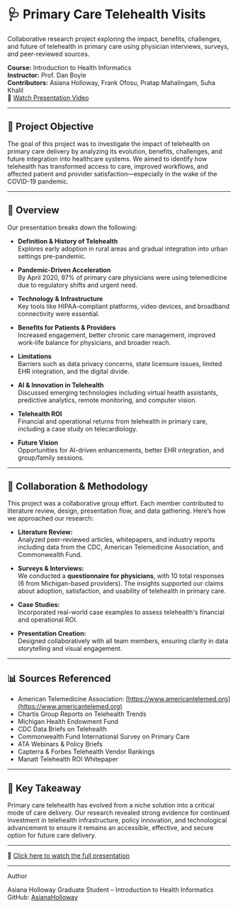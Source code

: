 # 🩺 Primary Care Telehealth Visits
Collaborative research project exploring the impact, benefits, challenges, and future of telehealth in primary care using physician interviews, surveys, and peer-reviewed sources.

**Course:** Introduction to Health Informatics   
**Instructor:** Prof. Dan Boyle  
**Contributors:** Asiana Holloway, Frank Ofosu, Pratap Mahalingam, Suha Khalil  
🎥 [Watch Presentation Video](https://drive.google.com/file/d/19bJ9MkzuE6KfjoG-k-XbTqI1mIFVOP-7/view)

---

## 📌 Project Objective

The goal of this project was to investigate the impact of telehealth on primary care delivery by analyzing its evolution, benefits, challenges, and future integration into healthcare systems. We aimed to identify how telehealth has transformed access to care, improved workflows, and affected patient and provider satisfaction—especially in the wake of the COVID-19 pandemic.

---

## 📖 Overview

Our presentation breaks down the following:

- **Definition & History of Telehealth**  
  Explores early adoption in rural areas and gradual integration into urban settings pre-pandemic.

- **Pandemic-Driven Acceleration**  
  By April 2020, 97% of primary care physicians were using telemedicine due to regulatory shifts and urgent need.

- **Technology & Infrastructure**  
  Key tools like HIPAA-compliant platforms, video devices, and broadband connectivity were essential.

- **Benefits for Patients & Providers**  
  Increased engagement, better chronic care management, improved work-life balance for physicians, and broader reach.

- **Limitations**  
  Barriers such as data privacy concerns, state licensure issues, limited EHR integration, and the digital divide.

- **AI & Innovation in Telehealth**  
  Discussed emerging technologies including virtual health assistants, predictive analytics, remote monitoring, and computer vision.

- **Telehealth ROI**  
  Financial and operational returns from telehealth in primary care, including a case study on telecardiology.

- **Future Vision**  
  Opportunities for AI-driven enhancements, better EHR integration, and group/family sessions.

---

## 🤝 Collaboration & Methodology

This project was a collaborative group effort. Each member contributed to literature review, design, presentation flow, and data gathering. Here’s how we approached our research:

- **Literature Review:**  
  Analyzed peer-reviewed articles, whitepapers, and industry reports including data from the CDC, American Telemedicine Association, and Commonwealth Fund.

- **Surveys & Interviews:**  
  We conducted a **questionnaire for physicians**, with 10 total responses (6 from Michigan-based providers). The insights supported our claims about adoption, satisfaction, and usability of telehealth in primary care.

- **Case Studies:**  
  Incorporated real-world case examples to assess telehealth's financial and operational ROI.

- **Presentation Creation:**  
  Designed collaboratively with all team members, ensuring clarity in data storytelling and visual engagement.

---

## 📊 Sources Referenced

- American Telemedicine Association: [https://www.americantelemed.org](https://www.americantelemed.org)  
- Chartis Group Reports on Telehealth Trends  
- Michigan Health Endowment Fund  
- CDC Data Briefs on Telehealth  
- Commonwealth Fund International Survey on Primary Care  
- ATA Webinars & Policy Briefs  
- Capterra & Forbes Telehealth Vendor Rankings  
- Manatt Telehealth ROI Whitepaper

---

## 🧠 Key Takeaway

Primary care telehealth has evolved from a niche solution into a critical mode of care delivery. Our research revealed strong evidence for continued investment in telehealth infrastructure, policy innovation, and technological advancement to ensure it remains an accessible, effective, and secure option for future care delivery.

---

🎥 [Click here to watch the full presentation](https://drive.google.com/file/d/19bJ9MkzuE6KfjoG-k-XbTqI1mIFVOP-7/view)

---

Author

Asiana Holloway 
Graduate Student – Introduction to Health Informatics  
GitHub: [AsianaHolloway](https://github.com/AsianaHolloway)

